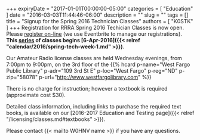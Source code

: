 +++
expiryDate = "2017-01-01T00:00:00-05:00"
categories = [ "Education" ]
date = "2016-03-03T11:44:46-06:00"
description = ""
slug = ""
tags = []
title = "Signup for the Spring 2016 Technician Classes"
authors = [ "K0STK" ]
+++
Registration for RRRA Spring 2016 Techician Classes is now open. Please [register on-line](https://www.eventbrite.com/e/spring-2016-technician-class-tickets-22130672437) (we use Eventbrite to manage our registrations). **This [series](/dates/spring-2016-technician) of classes begins [6-Apr-2016]({{< relref "calendar/2016/spring-tech-week-1.md" >}})**.
<!--more-->
Our Amateur Radio license classes are
held Wednesday evenings, from 7:00pm to 9:00pm, on the 3rd floor of the 
{{% hcard p-name="West Fargo Public Library" p-adr="109 3rd St E" p-loc="West Fargo" p-reg="ND" p-zip="58078" p-url="http://www.westfargolibrary.com" %}}

There is no charge for instruction; however a textbook is required
(approximate cost $30).

Detailed class information, including links to purchase the required
text books, is available on our [2016-2017 Education and Testing page]({{< relref "/licensing/classes.md#textbooks" >}}).

Please contact {{< mailto W0HNV name >}} if you have any questions.
